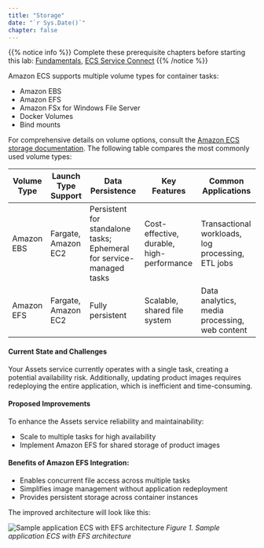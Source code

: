 ```yaml
---
title: "Storage"
date: "`r Sys.Date()`"
chapter: false
---
```


{{% notice info %}}
Complete these prerequisite chapters before starting this lab: [Fundamentals](https://aws-fcj-ecs-workshop.github.io/Amazon-ECS-Immersion-Day/fundamentals/), [ECS Service Connect](https://aws-fcj-ecs-workshop.github.io/Amazon-ECS-Immersion-Day/networking/3-service-connect/)
{{% /notice %}}

Amazon ECS supports multiple volume types for container tasks:

*   Amazon EBS
*   Amazon EFS
*   Amazon FSx for Windows File Server
*   Docker Volumes
*   Bind mounts

For comprehensive details on volume options, consult the [Amazon ECS storage documentation](https://docs.aws.amazon.com/AmazonECS/latest/developerguide/using_data_volumes.html). The following table compares the most commonly used volume types:

| Volume Type  | Launch Type Support        | Data Persistence                                                            | Key Features                               | Common Applications                                |
|--------------|---------------------------|----------------------------------------------------------------------------|--------------------------------------------|-------------------------------------------------|
| Amazon EBS   | Fargate, Amazon EC2       | Persistent for standalone tasks; Ephemeral for service-managed tasks        | Cost-effective, durable, high-performance   | Transactional workloads, log processing, ETL jobs |
| Amazon EFS   | Fargate, Amazon EC2       | Fully persistent                                                           | Scalable, shared file system                | Data analytics, media processing, web content     |

#### Current State and Challenges

Your Assets service currently operates with a single task, creating a potential availability risk. Additionally, updating product images requires redeploying the entire application, which is inefficient and time-consuming.

#### Proposed Improvements

To enhance the Assets service reliability and maintainability:

*   Scale to multiple tasks for high availability
*   Implement Amazon EFS for shared storage of product images

#### Benefits of Amazon EFS Integration:

*   Enables concurrent file access across multiple tasks
*   Simplifies image management without application redeployment
*   Provides persistent storage across container instances

The improved architecture will look like this:

![Sample application ECS with EFS architecture](/images/image.png)
*Figure 1. Sample application ECS with EFS architecture*